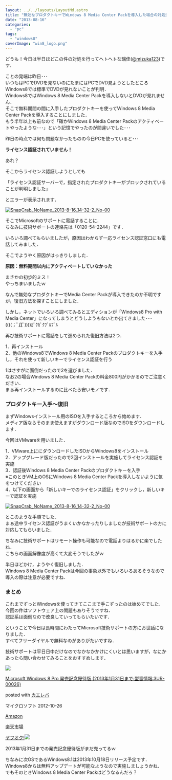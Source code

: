 ```yaml
---
layout: ../../layouts/LayoutMd.astro
title: "無効なプロダクトキーでWindows 8 Media Center Packを導入した場合の対処法"
date: "2013-08-16"
categories: 
  - "pc"
tags: 
  - "windows8"
coverImage: "win8_logo.png"
---
```


どうも！今日は半日ほどこの件の対処を行ってヘトヘトな瑞佳([@mizuka123](https://twitter.com/mizuka123))です．

ことの発端は昨日･･･  
いつもはPCでDVDを見ないのにたまにはPCでDVD見ようとしたところWindows8では標準でDVDが見れないことが判明．  
Windows8ではWindows 8 Media Center Packを導入しないとDVDが見れません．  
そこで無料期間の間に入手したプロダクトキーを使ってWindows 8 Media Center Packを導入することにしました．  
もう半年以上も前なので「確かWindows 8 Media Center Packのアクティベートやったような･･･」という記憶でやったのが間違いでした･･･

昨日の時点では何も問題なかったものの今日PCを使っていると･･･

**ライセンス認証されていません！**

あれ？

そこからライセンス認証しようとしても

「ライセンス認証サーバーで，指定されたプロダクトキーがブロックされていることが判明しました」

とエラーが表示されます．

[![SnapCrab_NoName_2013-8-16_14-32-2_No-00](images/SnapCrab_NoName_2013816_14322_No00_thumb.png "SnapCrab_NoName_2013-8-16_14-32-2_No-00")](//mizuka123.net/wp-content/uploads/2013/08/SnapCrab_NoName_2013816_14322_No00.png)

そこでMicrosoftのサポートに電話することに．  
ちなみに技術サポートの連絡先は「0120-54-2244」です．

いろいろ調べてもらいましたが，原因はわからず一応ライセンス認証窓口にも電話してみました．

そこでようやく原因がはっきりしました．

**原因：無料期間以内にアクティベートしていなかった**

まさかの初歩的ミス！  
やっちまいましたｗ

なんで無効なプロダクトキーでMedia Center Packが導入できたのか不明ですが，復旧方法を探すことにしました．

しかし，ネットでいろいろ調べてみるとエディションが「Windows8 Pro with Media Center」になってしまうとどうしようもないとか出てきました･･･  
((((；ﾟДﾟ))))ｶﾞｸｶﾞｸﾌﾞﾙﾌﾞﾙ

再び技術サポートに電話をして進められた復旧方法は2つ．

1．再インストール  
2．他のWindows8でWindows 8 Media Center Packのプロダクトキーを入手し，それを使って新しいキーでライセンス認証を行う

1はさすがに面倒だったので2を選びました．  
なお2の場合Windows 8 Media Center Packの料金800円がかかるのでご注意ください．  
まぁ再インストールするのに比べたら安いモノです．

### プロダクトキー入手～復旧

まずWindowsインストール用のISOを入手するところから始めます．  
メディア版ならそのまま使えますがダウンロード版なのでISOをダウンロードします．

今回はVMwareを用いました．

1．VMware上ににダウンロードしたISOからWindows8をインストール  
2．アップグレード版だったので2回インストールを実施してライセンス認証を実施  
3．認証後Windows 8 Media Center Packのプロダクトキーを入手  
※このときVM上のOSにWindows 8 Media Center Packを導入しないように気をつけてください  
4．以下の画面から「新しいキーでのライセンス認証」をクリックし，新しいキーで認証を実施

[![SnapCrab_NoName_2013-8-16_14-32-2_No-00](images/SnapCrab_NoName_2013816_14322_No00_thumb.png "SnapCrab_NoName_2013-8-16_14-32-2_No-00")](//mizuka123.net/wp-content/uploads/2013/08/SnapCrab_NoName_2013816_14322_No00.png)

とこのような手順でした．  
まぁ途中ライセンス認証がうまくいかなかったりしましたが技術サポートの方に対応してもらいました．

ちなみに技術サポートはリモート操作も可能なので電話よりはるかに楽でしたね．  
こちらの画面解像度が高くて大変そうでしたがｗ

半日ほどかけ，ようやく復旧しました．  
Windows 8 Media Center Packは今回の事象以外でもいろいろあるそうなので導入の際は注意が必要ですね．

### まとめ

これまでずっとWindowsを使ってきてここまで手こずったのは始めてでした．  
今回の件はソフトウェア上の問題もありそうですね．  
認証系は面倒なので改良していってもらいたいです．

ということで今日は長時間にわたってMicrosoft技術サポートの方にお世話になりました．  
すべてフリーダイヤルで無料なのがありがたいですね．

技術サポートは平日日中だけなのでなかなかかけにくいとは思いますが，なにかあったら問い合わせてみることをおすすめします．

[![](images/41r8-DgAdlL._SL160_.jpg)](https://www.amazon.co.jp/exec/obidos/ASIN/B008N6SO6U/mizuka123-22/ref=nosim/)

[Microsoft Windows 8 Pro 発売記念優待版 (2013年1月31日まで:型番情報:3UR-00026)](https://www.amazon.co.jp/exec/obidos/ASIN/B008N6SO6U/mizuka123-22/ref=nosim/)

posted with [カエレバ](http://kaereba.com)

マイクロソフト 2012-10-26

[Amazon](http://www.amazon.co.jp/gp/search?keywords=UR-00026&__mk_ja_JP=%83J%83%5E%83J%83i&tag=mizuka123-22 "アマゾン")

[楽天市場](http://hb.afl.rakuten.co.jp/hgc/032b53ee.4b34c5ee.0f4a541e.f440145e/?pc=http%3A%2F%2Fsearch.rakuten.co.jp%2Fsearch%2Fmall%2FUR-00026%2F-%2Ff.1-p.1-s.1-sf.0-st.A-v.2%3Fx%3D0%26scid%3Daf_ich_link_urltxt%26m%3Dhttp%3A%2F%2Fm.rakuten.co.jp%2F "楽天市場")

[ヤフオク!![](//ad.jp.ap.valuecommerce.com/servlet/gifbanner?sid=3066752&pid=881990645)](//ck.jp.ap.valuecommerce.com/servlet/referral?sid=3066752&pid=881990645&vc_url=http%3A%2F%2Fauctions.search.yahoo.co.jp%2Fsearch%3Fvo%3D%26ve%3D%26auccat%3D0%26aucminprice%3D%26aucmaxprice%3D%26aucmin_bidorbuy_price%3D%26aucmax_bidorbuy_price%3D%26loc_cd%3D0%26abatch%3D0%26istatus%3D0%26filtered%3D1%26ei%3DUTF-8%26tab_ex%3Dcommerce%26va%3DUR-00026 "ヤフオク!")

2013年1月31日までの発売記念優待版がまだ売ってるｗ

ちなみに次OSであるWindows8.1は2013年10月18日リリース予定です．  
Windows8からは無料アップデートが可能なようなので実施しましょうかね．  
でもそのときWindows 8 Media Center Packはどうなるんだろ？
